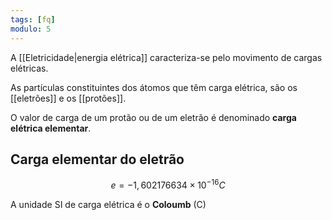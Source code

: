 ```yaml
---
tags: [fq]
modulo: 5
---
```


A [[Eletricidade|energia elétrica]] caracteriza-se pelo movimento de cargas elétricas.

As partículas constituintes dos átomos que têm carga elétrica, são os [[eletrões]] e os [[protões]].

O valor de carga de um protão ou de um eletrão é denominado **carga elétrica elementar**.

## Carga elementar do eletrão

$$
e = -1,602 176 634\times10^{-16} C
$$

A unidade SI de carga elétrica é o **Coloumb** (C)